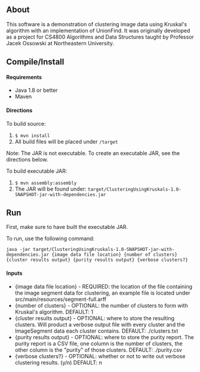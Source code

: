 ## About
This software is a demonstration of clustering image data using Kruskal's algorithm with an implementation of
UnionFind. It was originally developed as a project for CS4800 Algorithms and Data Structures taught by Professor
Jacek Ossowski at Northeastern University.

## Compile/Install

#### Requirements

- Java 1.8 or better
- Maven

#### Directions
To build source:

1. ```$ mvn install```
2. All build files will be placed under ```/target```

Note: The JAR is not executable. To create an executable JAR, see the directions below.

To build executable JAR:

1. ```$ mvn assembly:assembly```
2. The JAR will be found under: ```target/ClusteringUsingKruskals-1.0-SNAPSHOT-jar-with-dependencies.jar```

## Run

First, make sure to have built the executable JAR.

To run, use the following command:

```java -jar target/ClusteringUsingKruskals-1.0-SNAPSHOT-jar-with-dependencies.jar {image data file location} {number of clusters} {cluster results output} {purity results output} {verbose clusters?}```

#### Inputs
 - {image data file location} - REQUIRED: the location of the file containing the image segment data for clustering, an example file is located under src/main/resources/segment-full.arff
 - {number of clusters} - OPTIONAL: the number of clusters to form with Kruskal's algorithm. DEFAULT: 1
 - {cluster results output} - OPTIONAL: where to store the resulting clusters. Will product a verbose output file with every cluster and the ImageSegment data each cluster contains. DEFAULT: ./clusters.txt
 - {purity results output} - OPTIONAL: where to store the purity report. The purity report is a CSV file, one column is the number of clusters, the other column is the "purity" of those clusters. DEFAULT: ./purity.csv
 - {verbose clusters?} - OPTIONAL: whether or not to write out verbose clustering results. (y/n) DEFAULT: n